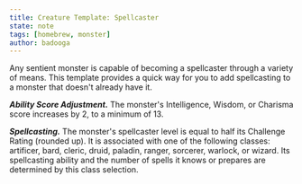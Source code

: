 ```yaml
---
title: Creature Template: Spellcaster
state: note
tags: [homebrew, monster]
author: badooga
---
```

Any sentient monster is capable of becoming a spellcaster through a variety of means. This template provides a quick way for you to add spellcasting to a monster that doesn't already have it.

***Ability Score Adjustment.*** The monster's Intelligence, Wisdom, or Charisma score increases by 2, to a minimum of 13.

***Spellcasting.*** The monster's spellcaster level is equal to half its Challenge Rating (rounded up). It is associated with one of the following classes: artificer, bard, cleric, druid, paladin, ranger, sorcerer, warlock, or wizard. Its spellcasting ability and the number of spells it knows or prepares are determined by this class selection.